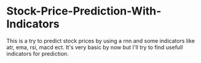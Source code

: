# Stock-Price-Prediction-With-Indicators
This is a try to predict stock prices by using a rnn and some indicators like atr, ema, rsi, macd ect.
It's very basic by now but I'll try to find usefull indicators for prediction.